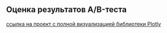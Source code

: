## Оценка результатов A/B-теста 

[ссылка на проект с полной визуализацией библиотеки Plotly]([https://nbviewer.org/github/YuliyaSterh/Yandex_Practicum_Data_Analist/tree/master/15_%D0%92%D1%8B%D0%BF%D1%83%D1%81%D0%BA%D0%BD%D0%BE%D0%B9%20%D0%BF%D1%80%D0%BE%D0%B5%D0%BA%D1%82_%20AB_test/](https://nbviewer.org/github/Wrynn31/Data-analyst-course/blob/main/ab%20test%20result%20analysis/%D0%9E%D1%86%D0%B5%D0%BD%D0%BA%D0%B0%20%D1%80%D0%B5%D0%B7%D1%83%D0%BB%D1%8C%D1%82%D0%B0%D1%82%D0%BE%D0%B2%20ab%20%D1%82%D0%B5%D1%81%D1%82%D0%B0.ipynb))
